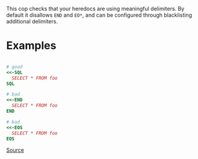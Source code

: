 
This cop checks that your heredocs are using meaningful delimiters.
By default it disallows `END` and `EO*`, and can be configured through
blacklisting additional delimiters.

# Examples

```ruby

# good
<<-SQL
  SELECT * FROM foo
SQL

# bad
<<-END
  SELECT * FROM foo
END

# bad
<<-EOS
  SELECT * FROM foo
EOS
```

[Source](http://www.rubydoc.info/gems/rubocop/RuboCop/Cop/Naming/HeredocDelimiterNaming)